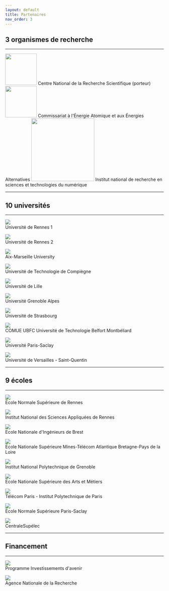 ```yaml
---
layout: default
title: Partenaires
nav_order: 3
---
```


## 3 organismes de recherche
-------------------------

<img src='logos/cnrs.jpeg' width='100'>
Centre National de la Recherche Scientifique (porteur)

<img src='logos/cea.jpg' width='100'>  
Commissariat à l'Énergie Atomique et aux Énergies Alternatives

<img src='logos/inria.png' width='200'>  
Institut national de recherche en sciences et technologies du numérique

* * *

## 10 universités
--------------

![](logos/ur1.png)  
Université de Rennes 1

![](logos/ur2.png)  
Université de Rennes 2

![](logos/amu.png)  
Aix-Marseille University

![](logos/utc.svg)  
Université de Technologie de Compiègne

![](logos/ulille.png)  
Université de Lille

![](logos/uga.svg)  
Université Grenoble Alpes

![](logos/unistra.jpg)  
Université de Strasbourg

![](logos/ubfc.png)  
COMUE UBFC Université de Technologie Belfort Montbéliard

![](logos/upsaclay.png)  
Université Paris-Saclay

![](logos/uvsq.jpg)  
Université de Versailles - Saint-Quentin

* * *

## 9 écoles
--------

![](logos/ens-rennes.svg)  
Ecole Normale Supérieure de Rennes

![](logos/insa-rennes.jpg)  
Institut National des Sciences Appliquées de Rennes

![](logos/enib.png)  
Ecole Nationale d'Ingénieurs de Brest

![](logos/imt-atlantique.png)  
Ecole Nationale Supérieure Mines-Télécom Atlantique Bretagne-Pays de la Loire

![](logos/inpg.svg)  
Institut National Polytechnique de Grenoble

![](logos/ensam.png)  
Ecole Nationale Supérieure des Arts et Métiers

![](logos/telecom.png)  
Télécom Paris - Institut Polytechnique de Paris

![](logos/ens-paris-saclay.png)  
Ecole Normale Supérieure Paris-Saclay

![](logos/cs.png)  
CentraleSupélec

* * *

## Financement
-----------

![](logos/pia.png)  
Programme Investissements d'avenir

![](logos/anr.jpg)  
Agence Nationale de la Recherche
